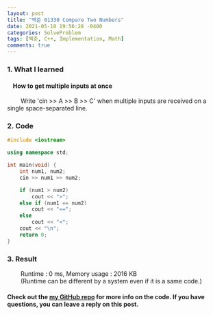 ```yaml
---
layout: post
title: "백준 01330 Compare Two Numbers"
date: 2021-05-10 19:56:28 -0400
categories: SolveProblem
tags: [백준, C++, Implementation, Math]
comments: true
---
```


### 1. What I learned
#### &nbsp;&nbsp;&nbsp;&nbsp;How to get multiple inputs at once
&nbsp;&nbsp;&nbsp;&nbsp;&nbsp;&nbsp;&nbsp;&nbsp;Write 'cin >> A >> B >> C' when multiple inputs are received on a single space-separated line.  

### 2. Code
```cpp
#include <iostream>

using namespace std;

int main(void) {
    int num1, num2;
    cin >> num1 >> num2;

    if (num1 > num2)
        cout << ">";
    else if (num1 == num2)
        cout << "==";
    else   
        cout << "<";
    cout << "\n";
    return 0;
}
```

### 3. Result
&nbsp;&nbsp;&nbsp;&nbsp;&nbsp;&nbsp;&nbsp;&nbsp;Runtime : 0 ms, Memory usage : 2016 KB  
&nbsp;&nbsp;&nbsp;&nbsp;&nbsp;&nbsp;&nbsp;&nbsp;(Runtime can be different by a system even if it is a same code.)

#### Check out the [my GitHub repo][hyuk-gh] for more info on the code. If you have questions, you can leave a reply on this post.
[hyuk-gh]: https://github.com/dlgur1994/StudyAlgorithms
